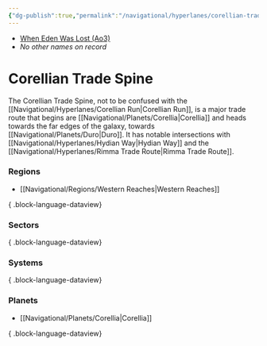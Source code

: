 ```yaml
---
{"dg-publish":true,"permalink":"/navigational/hyperlanes/corellian-trade-spine/","tags":["map","hyperlane","western"]}
---
```


- [When Eden Was Lost (Ao3)](https://archiveofourown.org/works/19334440/chapters/45992584)
- *No other names on record*
# Corellian Trade Spine

The Corellian Trade Spine, not to be confused with the [[Navigational/Hyperlanes/Corellian Run\|Corellian Run]], is a major trade route that begins are [[Navigational/Planets/Corellia\|Corellia]] and heads towards the far edges of the galaxy, towards [[Navigational/Planets/Duro\|Duro]]. It has notable intersections with [[Navigational/Hyperlanes/Hydian Way\|Hydian Way]] and the [[Navigational/Hyperlanes/Rimma Trade Route\|Rimma Trade Route]].

### Regions
- [[Navigational/Regions/Western Reaches\|Western Reaches]]

{ .block-language-dataview}
### Sectors

{ .block-language-dataview}
### Systems

{ .block-language-dataview}
### Planets
- [[Navigational/Planets/Corellia\|Corellia]]

{ .block-language-dataview}
